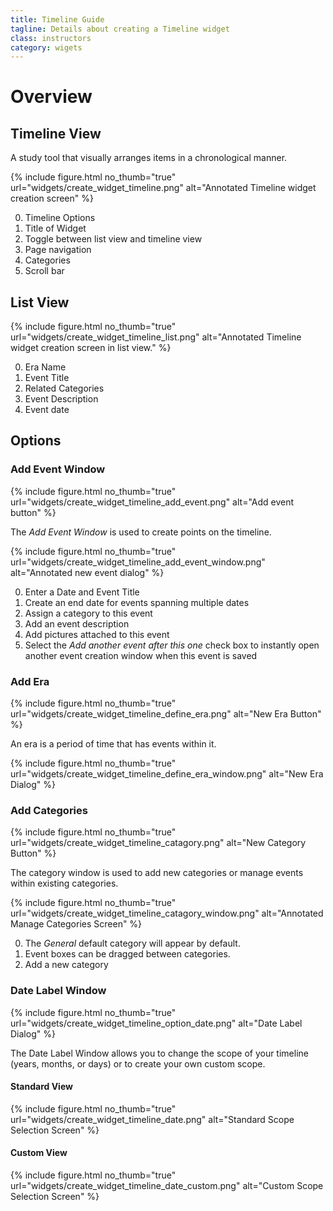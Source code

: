 ```yaml
---
title: Timeline Guide
tagline: Details about creating a Timeline widget
class: instructors
category: wigets
---
```

# Overview

## Timeline View

A study tool that visually arranges items in a chronological manner.

{% include figure.html
	no_thumb="true"
	url="widgets/create_widget_timeline.png"
	alt="Annotated Timeline widget creation screen"
%}

0. Timeline Options
0. Title of Widget
0. Toggle between list view and timeline view
0. Page navigation
0. Categories
0. Scroll bar

## List View

{% include figure.html
	no_thumb="true"
	url="widgets/create_widget_timeline_list.png"
	alt="Annotated Timeline widget creation screen in list view."
%}


0. Era Name
0. Event Title
0. Related Categories
0. Event Description
0. Event date

## Options

### Add Event Window

{% include figure.html
	no_thumb="true"
	url="widgets/create_widget_timeline_add_event.png"
	alt="Add event button"
%}

The *Add Event Window* is used to create points on the timeline.


{% include figure.html
	no_thumb="true"
	url="widgets/create_widget_timeline_add_event_window.png"
	alt="Annotated new event dialog"
%}

0. Enter a Date and Event Title
0. Create an end date for events spanning multiple dates
0. Assign a category to this event
0. Add an event description
0. Add pictures attached to this event
0. Select the *Add another event after this one* check box to instantly open another event creation window when this event is saved

### Add Era

{% include figure.html
	no_thumb="true"
	url="widgets/create_widget_timeline_define_era.png"
	alt="New Era Button"
%}

An era is a period of time that has events within it.

{% include figure.html
	no_thumb="true"
	url="widgets/create_widget_timeline_define_era_window.png"
	alt="New Era Dialog"
%}

### Add Categories

{% include figure.html
	no_thumb="true"
	url="widgets/create_widget_timeline_catagory.png"
	alt="New Category Button"
%}

The category window is used to add new categories or manage events within existing categories.

{% include figure.html
	no_thumb="true"
	url="widgets/create_widget_timeline_catagory_window.png"
	alt="Annotated Manage Categories Screen"
%}

0. The *General* default category will appear by default.
0. Event boxes can be dragged between categories.
0. Add a new category

### Date Label Window

{% include figure.html
	no_thumb="true"
	url="widgets/create_widget_timeline_option_date.png"
	alt="Date Label Dialog"
%}

The Date Label Window allows you to change the scope of your timeline (years, months, or days) or to create your own custom scope.

#### Standard View

{% include figure.html
	no_thumb="true"
	url="widgets/create_widget_timeline_date.png"
	alt="Standard Scope Selection Screen"
%}

#### Custom View

{% include figure.html
	no_thumb="true"
	url="widgets/create_widget_timeline_date_custom.png"
	alt="Custom Scope Selection Screen"
%}


